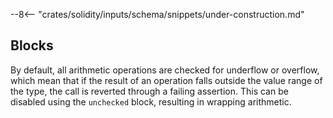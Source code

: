 <!-- markdownlint-disable first-line-h1 -->

--8<-- "crates/solidity/inputs/schema/snippets/under-construction.md"

## Blocks

By default, all arithmetic operations are checked for underflow or overflow, which mean that if the result of an
operation falls outside the value range of the type, the call is reverted through a failing assertion. This can be
disabled using the `unchecked` block, resulting in wrapping arithmetic.
